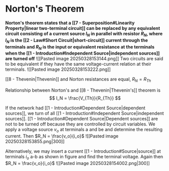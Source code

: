 
# Norton's Theorem

**Norton's theorem states that a [[7 - Superposition#Linearity Property|linear two-terminal circuit]] can be replaced by any equivalent circuit consisting of a current source $I_N$ in parallel with resistor $R_N$, where $I_N$ is the [[2 - Law#Short Circuit|short-circuit]] current through the terminals and $R_N$ is the input or equivalent resistance at the terminals when the [[1 - Introduction#Independent Source|independent sources]] are turned off**
![[Pasted image 20250328153144.png]]
Two circuits are said to be equivalent if they have the same voltage-current relation at their terminals.
![[Pasted image 20250328153222.png]]

[[8 - Thevenin|Thevenin]] and Norton resistances are equal, $R_N = R_{Th}$

Relationship between Norton's and [[8 - Thevenin|Thevenin's]] theorem is
$$
I_N = \frac{V_{Th}}{R_{Th}}
$$

If the network had [[1 - Introduction#Dependent Source|dependent sources]], we turn of all [[1 - Introduction#Independent Source|independent sources]]. [[1 - Introduction#Dependent Source|Dependent sources]] are not to be turned off because they are controlled by circuit variables. We apply a voltage source $v_o$ at terminals a and be and determine the resulting current. Then $R_N = \frac{v_o}{i_o}$
![[Pasted image 20250328153855.png|300]]


Alternatively, we may insert a current [[1 - Introduction#Source|source]] at terminals $i_o$ a-b as shown in figure and find the terminal voltage. Again then $R_N = \frac{v_o}{i_o}$
![[Pasted image 20250328154002.png|300]]



